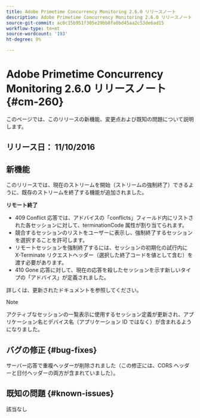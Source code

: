 ```yaml
---
title: Adobe Primetime Concurrency Monitoring 2.6.0 リリースノート
description: Adobe Primetime Concurrency Monitoring 2.6.0 リリースノート
source-git-commit: ac0c15b951f305e29bb8fa0bd45aa2c53de6ad15
workflow-type: tm+mt
source-wordcount: '193'
ht-degree: 0%

---
```



# Adobe Primetime Concurrency Monitoring 2.6.0 リリースノート {#cm-260}


このページでは、このリリースの新機能、変更点および既知の問題について説明します。



## リリース日： 11/10/2016



## 新機能

このリリースでは、現在のストリームを開始（ストリームの強制終了）できるように、既存のストリームを終了する機能が追加されました。



**リモート終了**

* 409 Conflict 応答では、アドバイスの「conflicts」フィールド内にリストされた各セッションに対して、terminationCode 属性が割り当てられます。
* 競合するセッションのリストをユーザーに表示し、強制終了するセッションを選択することを許可します。
* リモートセッションを強制終了するには、セッションの初期化の試行内に X-Terminate リクエストヘッダー（選択した終了コードを値として含む）を渡す必要があります。
* 410 Gone 応答に対して、現在の応答を殺したセッションを示す新しいタイプの「アドバイス」が定義されました。


詳しくは、更新されたドキュメントを参照してください。



>[!NOTE]
>
>アクティブなセッションの一覧表示に使用するセッション定義が更新され、アプリケーション名とデバイス名（アプリケーション ID ではなく）が含まれるようになりました。




## バグの修正 {#bug-fixes}

サーバー応答で重複ヘッダーが削除されました（この修正には、CORS ヘッダーと日付ヘッダーの両方が含まれていました）。




## 既知の問題 {#known-issues}

該当なし
